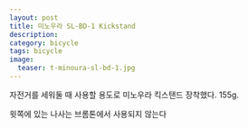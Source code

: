 ```yaml
---
layout: post
title: 미노우라 SL-BD-1 Kickstand
description: 
category: bicycle
tags: bicycle
image:
  teaser: t-minoura-sl-bd-1.jpg
---
```


자전거를 세워둘 때 사용할 용도로 미노우라 킥스탠드 장착했다. 155g.
	
윗쪽에 있는 나사는 브롬톤에서 사용되지 않는다

<figure class="half">
	<img src="https://farm6.staticflickr.com/5516/14638926226_3f80f39102.jpg" alt="">
	<img src="https://farm4.staticflickr.com/3911/14661915195_db0768d368.jpg" alt="">
</figure>
